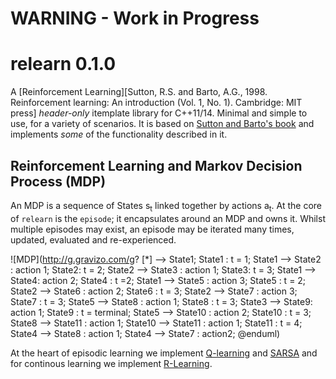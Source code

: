 # WARNING - Work in Progress
# relearn 0.1.0

A [Reinforcement Learning][Sutton, R.S. and Barto, A.G., 1998. Reinforcement learning: An introduction (Vol. 1, No. 1). Cambridge: MIT press] *header-only* itemplate library for C++11/14.
Minimal and simple to use, for a variety of scenarios.
It is based on [Sutton and Barto's book](https://webdocs.cs.ualberta.ca/~sutton/book/ebook/the-book.html) 
and implements *some* of the functionality described in it.

## Reinforcement Learning and Markov Decision Process (MDP)

An MDP is a sequence of States  s<sub>t</sub> linked together by actions a<sub>t</sub>.
At the core of `relearn` is the `episode`; it encapsulates around an MDP and owns it.
Whilst multiple episodes may exist, an episode may be iterated many times, updated, evaluated
and re-experienced.

![MDP](http://g.gravizo.com/g?
[*] --> State1;
State1 : t = 1;
State1 --> State2 : action 1;
State2: t = 2;
State2 --> State3 : action 1;
State3: t = 3;
State1 --> State4: action 2;
State4 : t =2;
State1 --> State5 : action 3;
State5 : t = 2;
State2 --> State6 : action 2;
State6 : t = 3;
State2 --> State7 : action 3;
State7 : t = 3;
State5 --> State8 : action 1;
State8 : t = 3;
State3 --> State9: action 1;
State9 : t = terminal;
State5 --> State10 : action 2;
State10 : t = 3;
State8 --> State11 : action 1;
State10 --> State11 : action 1;
State11 : t = 4;
State4 --> State8 : action 1;
State4 --> State7 : action2;
@enduml)
        
At the heart of episodic learning we implement [Q-learning](https://webdocs.cs.ualberta.ca/~sutton/book/ebook/node65.html) 
and [SARSA](https://webdocs.cs.ualberta.ca/~sutton/book/ebook/node64.html)
and for continous learning we implement [R-Learning](https://webdocs.cs.ualberta.ca/~sutton/book/ebook/node67.html).

 
